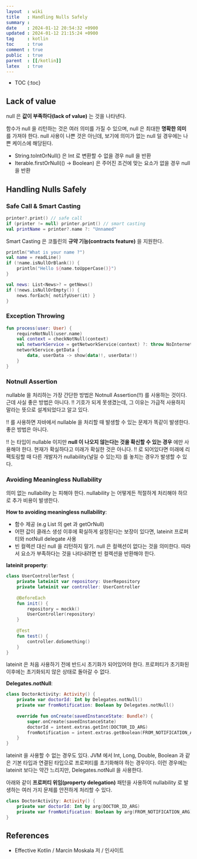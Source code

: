 ```yaml
---
layout  : wiki
title   : Handling Nulls Safely
summary : 
date    : 2024-01-12 20:54:32 +0900
updated : 2024-01-12 21:15:24 +0900
tag     : kotlin 
toc     : true
comment : true
public  : true
parent  : [[/kotlin]]
latex   : true
---
```

* TOC
{:toc}

## Lack of value

null 은 __값이 부족하다(lack of value)__ 는 것을 나타낸다.

함수가 null 을 리턴하는 것은 여러 의미를 가질 수 있으며, null 은 최대한 __명확한 의미__ 를 가져야 한다.
null 사용이 나쁜 것은 아닌데, 보기에 의미가 없는 null 일 경우에는 나쁜 케이스에 해당된다.

- String.toIntOrNull() 은 Int 로 변환할 수 없을 경우 null 을 반환
- Iterable.firstOrNull(() -> Boolean) 은 주어진 조건에 맞는 요소가 없을 경우 null 을 반환

## Handling Nulls Safely

### Safe Call & Smart Casting

```kotlin
printer?.print() // safe call
if (printer != null) printer.print() // smart casting
val printName = printer?.name ?: "Unnamed"
```

Smart Casting 은 코틀린의 __규약 기능(contracts feature)__ 을 지원한다.

```kotlin
println("What is your name ?")
val name = readLine()
if (!name.isNullOrBlank()) {
    println("Hello ${name.toUpperCase()}")
}

val news: List<News>? = getNews()
if (!news.isNullOrEmpty()) {
    news.forEach{ notifyUser(it) }
}
```

### Exception Throwing

```kotlin
fun process(user: User) {
    requireNotNull(user.name)
    val context = checkNotNull(context)
    val networkService = getNetworkService(context) ?: throw NoInternetConnection()
    networkService.getData {
        data, userData -> show(data!!, userData!!)
    }
}
```

### Notnull Assertion

nullable 을 처리하는 가장 간단한 방법은 Notnull Assertion(!!) 를 사용하는 것이다. 근데 사실 좋은 방법은 아니다.
!! 기호가 되게 못생겼는데, 그 이유는 가급적 사용하지 말라는 뜻으로 설계되었다고 알고 있다.

!! 를 사용하면 자바에서 nullable 을 처리할 때 발생할 수 있는 문제가 똑같이 발생한다. 좋은 방법은 아니다.

!! 는 타입이 nullable 이지만 __null 이 나오지 않는다는 것을 확신할 수 있는 경우__ 에만 사용해야 한다. 
현재가 확실하다고 미래가 확실한 것은 아니다. !! 로 되어있다면 미래에 리팩토링할 때 다른 개발자가 nullability(널일 수 있는지) 를 놓치는 경우가 발생할 수 있다.

### Avoiding Meaningless Nullability

의미 없는 nullability 는 피해야 한다. nullability 는 어떻게든 적절하게 처리해야 하므로 추가 비용이 발생한다.

__How to avoiding meaningless nullability__:
- 함수 제공 (e.g List 의 get 과 getOrNull)
- 어떤 값이 클래스 생성 이후에 확실하게 설정된다는 보장이 있다면, lateinit 프로퍼티와 notNull delegate 사용
- 빈 컬렉션 대신 null 을 리턴하지 말기. null 은 컬렉션이 없다는 것을 의미한다. 따라서 요소가 부족하다는 것을 나타내려면 빈 컬렉션을 반환해야 한다.

__lateinit property__:

```kotlin
class UserControllerTest {
    private lateinit var repository: UserRepository
    private lateinit var controller: UserController
    
    @BeforeEach
    fun init() {
        repository = mockk()
        UserController(repository)
    }
    
    @Test
    fun test() {
        controller.doSomething()
    }
}
```

lateinit 은 처음 사용하기 전에 반드시 초기화가 되어있어야 한다. 프로퍼티가 초기화된 이후에는 초기화되지 않은 상태로 돌아갈 수 없다.

__Delegates.notNull__:

```kotlin
class DoctorActivity: Activity() {
    private var doctorId: Int by Delegates.notNull()
    private var fromNotification: Boolean by Delegates.notNull()
    
    override fun onCreate(savedInstanceState: Bundle?) {
        super.onCreate(savedInstanceState)
        doctorId = intent.extras.getInt(DOCTOR_ID_ARG)
        fromNotification = intent.extras.getBoolean(FROM_NOTIFICATION_ARG)
    }
}
```

lateinit 을 사용할 수 없는 경우도 있다. JVM 에서 Int, Long, Double, Boolean 과 같은 기본 타입과 연결된 타입으로 프로퍼티를 초기화해야 하는 경우이다.
이런 경우에는 lateinit 보다는 약간 느리지만, Delegates.notNull 을 사용한다.

아래와 같이 __프로퍼티 위임(property delegation)__ 패턴을 사용하여 nullability 로 발생하는 여러 가지 문제를 안전하게 처리할 수 있다.

```kotlin
class DoctorActivity: Activity() {
    private var doctorId: Int by arg(DOCTOR_ID_ARG)
    private var fromNotification: Boolean by arg(FROM_NOTIFICATION_ARG)
}
```

## References

- Effective Kotlin / Marcin Moskala 저 / 인사이트